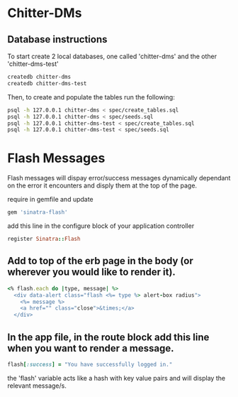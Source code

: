 # Chitter-DMs

## Database instructions
 To start create 2 local databases, one called 'chitter-dms' and the other 'chitter-dms-test'

 ```sh
 createdb chitter-dms
 createdb chitter-dms-test
 ```

 Then, to create and populate the tables run the following:

 ```sh
psql -h 127.0.0.1 chitter-dms < spec/create_tables.sql
psql -h 127.0.0.1 chitter-dms < spec/seeds.sql
psql -h 127.0.0.1 chitter-dms-test < spec/create_tables.sql
psql -h 127.0.0.1 chitter-dms-test < spec/seeds.sql
 ```
  
# Flash Messages

Flash messages will dispay error/success messages dynamically dependant on the error it encounters and disply them at the top of the page.

require in gemfile and update

```ruby
gem 'sinatra-flash'
```

add this line in the configure block of your application controller

```ruby
register Sinatra::Flash
```

## Add to top of the erb page in the body (or wherever you would like to render it).

```ruby
<% flash.each do |type, message| %>
  <div data-alert class="flash <%= type %> alert-box radius">
    <%= message %>
    <a href="" class="close">&times;</a>
  </div>
```

## In the app file, in the route block add this line when you want to render a message.

```ruby
flash[:success] = "You have successfully logged in."
```

the 'flash' variable acts like a hash with key value pairs and will display the relevant message/s.
